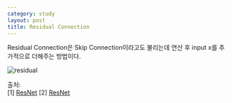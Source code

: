```yaml
---
category: study
layout: post
title: Residual Connection
---
```

Residual Connection은 Skip Connection이라고도 불리는데 연산 후 input x를 추가적으로 더해주는 방법이다.

![residual](https://gityunjae.github.io/images/residual.png)




출처:<br>
[1] <a href="https://itrepo.tistory.com/36">ResNet</a>
[2] <a href="https://m.blog.naver.com/laonple/220793640991">ResNet</a>
